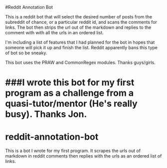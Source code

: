 
#Reddit Annotation Bot

This is a reddit bot that will select the desired number of posts from the subreddit of chance, or a particular reddit id, and scans the comments for links. The bot then strips the url out of the markdown and replies to the comment with with all the urls in an ordered list.

I'm including a list of features that I had planned for the bot in hopes that someone will pick it up and finish the list. Reddit apparently bans this type of bot so be sneaky.

This bot uses the PRAW and CommonRegex modules. Thanks guys/girls.

###I wrote this bot for my first program as a challenge from a quasi-tutor/mentor (He's really busy). Thanks Jon.
=======
reddit-annotation-bot
=====================

This is a bot I wrote for my first program. It scrapes the urls out of markdown in reddit comments then replies with the urls as an ordered list of links.
